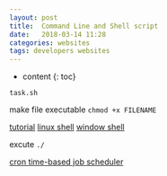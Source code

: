 ```yaml
---
layout: post
title:  Command Line and Shell script
date:   2018-03-14 11:28
categories: websites
tags: developers websites
---
```

* content
{: toc}

`task.sh`

make file executable
`chmod +x FILENAME`

[tutorial](http://www.tldp.org/HOWTO/Bash-Prompt-HOWTO/index.html)
[linux shell](https://linuxconfig.org/bash-scripting-tutorial-for-beginners)
[window shell](http://steve-jansen.github.io/guides/windows-batch-scripting/)

excute `./`






[cron time-based job scheduler](https://linuxconfig.org/linux-crontab-reference-guide)
